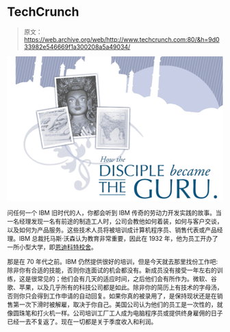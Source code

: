 # TechCrunch

> 原文：<https://web.archive.org/web/http://www.techcrunch.com:80/&h=9d033982e546669f1a300208a5a49034/>

[![](img/952ba750cc5e450b7e895c3076db2ed9.png)](https://web.archive.org/web/20100327114958/http://techcrunch.com/2010/03/27/why-america-needs-to-start-investing-in-its-workforce-again-2/)

问任何一个 IBM 旧时代的人，你都会听到 IBM 传奇的劳动力开发实践的故事。当一名经理发现一名有前途的制造工人时，公司会教他如何着装，如何与客户交谈，以及如何为产品服务。这些技术人员将被培训成计算机程序员、销售代表或产品经理。IBM 总裁托马斯·沃森认为教育非常重要，因此在 1932 年，他为员工开办了一所小型大学，即[恩迪科特校舍](https://web.archive.org/web/20100327114958/http://www-03.ibm.com/ibm/history/exhibits/vintage/vintage_4506VV2034.html)。

那是在 70 年代之前。IBM 仍然提供很好的培训，但是今天就去那里找份工作吧:除非你有合适的技能，否则你连面试的机会都没有。新成员没有接受一年左右的训练，这是很常见的；他们会有几天的适应时间，之后他们会有所作为。微软、谷歌、苹果，以及几乎所有的科技公司都是如此。除非你的简历上有技术的字母汤，否则你只会得到工作申请的自动回复。如果你真的被录用了，是保持现状还是在销售第一次下滑时被解雇，取决于你自己。美国公司认为他们的员工是一次性的，就像圆珠笔和打火机一样。公司培训工厂工人成为电脑程序员或提供终身雇佣的日子已经一去不复返了。现在一切都是关于季度收入和利润。